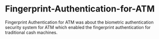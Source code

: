 # Fingerprint-Authentication-for-ATM
Fingerprint Authentication for ATM was about the biometric authentication security system for ATM which enabled the fingerprint authentication for traditional cash machines.
